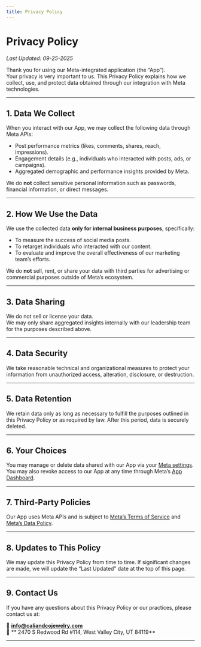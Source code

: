 ```yaml
---
title: Privacy Policy
---
```


# Privacy Policy

_Last Updated: 09-25-2025_

Thank you for using our Meta-integrated application (the “App”).  
Your privacy is very important to us. This Privacy Policy explains how we collect, use, and protect data obtained through our integration with Meta technologies.

---

## 1. Data We Collect
When you interact with our App, we may collect the following data through Meta APIs:
- Post performance metrics (likes, comments, shares, reach, impressions).
- Engagement details (e.g., individuals who interacted with posts, ads, or campaigns).
- Aggregated demographic and performance insights provided by Meta.

We do **not** collect sensitive personal information such as passwords, financial information, or direct messages.

---

## 2. How We Use the Data
We use the collected data **only for internal business purposes**, specifically:
- To measure the success of social media posts.
- To retarget individuals who interacted with our content.
- To evaluate and improve the overall effectiveness of our marketing team’s efforts.

We do **not** sell, rent, or share your data with third parties for advertising or commercial purposes outside of Meta’s ecosystem.

---

## 3. Data Sharing
We do not sell or license your data.  
We may only share aggregated insights internally with our leadership team for the purposes described above.

---

## 4. Data Security
We take reasonable technical and organizational measures to protect your information from unauthorized access, alteration, disclosure, or destruction.

---

## 5. Data Retention
We retain data only as long as necessary to fulfill the purposes outlined in this Privacy Policy or as required by law. After this period, data is securely deleted.

---

## 6. Your Choices
You may manage or delete data shared with our App via your [Meta settings](https://www.facebook.com/settings/).  
You may also revoke access to our App at any time through Meta’s [App Dashboard](https://www.facebook.com/settings/?tab=business_tools).

---

## 7. Third-Party Policies
Our App uses Meta APIs and is subject to [Meta’s Terms of Service](https://www.facebook.com/terms.php) and [Meta’s Data Policy](https://www.facebook.com/policy.php).

---

## 8. Updates to This Policy
We may update this Privacy Policy from time to time. If significant changes are made, we will update the “Last Updated” date at the top of this page.

---

## 9. Contact Us
If you have any questions about this Privacy Policy or our practices, please contact us at:

📧 **info@caliandcojewelry.com**  
📍 ** 2470 S Redwood Rd #114, West Valley City, UT 84119**

---
